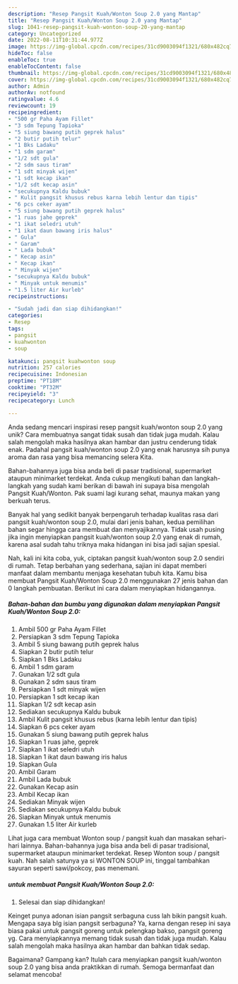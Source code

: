 ```yaml
---
description: "Resep Pangsit Kuah/Wonton Soup 2.0 yang Mantap"
title: "Resep Pangsit Kuah/Wonton Soup 2.0 yang Mantap"
slug: 1041-resep-pangsit-kuah-wonton-soup-20-yang-mantap
category: Uncategorized
date: 2022-08-11T10:31:44.977Z
image: https://img-global.cpcdn.com/recipes/31cd9003094f1321/680x482cq70/pangsit-kuahwonton-soup-20-foto-resep-utama.jpg
hideToc: false
enableToc: true
enableTocContent: false
thumbnail: https://img-global.cpcdn.com/recipes/31cd9003094f1321/680x482cq70/pangsit-kuahwonton-soup-20-foto-resep-utama.jpg
cover: https://img-global.cpcdn.com/recipes/31cd9003094f1321/680x482cq70/pangsit-kuahwonton-soup-20-foto-resep-utama.jpg
author: Admin
authorAv: notfound
ratingvalue: 4.6
reviewcount: 19
recipeingredient:
- "500 gr Paha Ayam Fillet"
- "3 sdm Tepung Tapioka"
- "5 siung bawang putih geprek halus"
- "2 butir putih telur"
- "1 Bks Ladaku"
- "1 sdm garam"
- "1/2 sdt gula"
- "2 sdm saus tiram"
- "1 sdt minyak wijen"
- "1 sdt kecap ikan"
- "1/2 sdt kecap asin"
- "secukupnya Kaldu bubuk"
- " Kulit pangsit khusus rebus karna lebih lentur dan tipis"
- "6 pcs ceker ayam"
- "5 siung bawang putih geprek halus"
- "1 ruas jahe geprek"
- "1 ikat seledri utuh"
- "1 ikat daun bawang iris halus"
- " Gula"
- " Garam"
- " Lada bubuk"
- " Kecap asin"
- " Kecap ikan"
- " Minyak wijen"
- "secukupnya Kaldu bubuk"
- " Minyak untuk menumis"
- "1.5 liter Air kurleb"
recipeinstructions:

- "Sudah jadi dan siap dihidangkan!"
categories:
- Resep
tags:
- pangsit
- kuahwonton
- soup

katakunci: pangsit kuahwonton soup 
nutrition: 257 calories
recipecuisine: Indonesian
preptime: "PT18M"
cooktime: "PT32M"
recipeyield: "3"
recipecategory: Lunch

---
```





Anda sedang mencari inspirasi resep pangsit kuah/wonton soup 2.0 yang unik? Cara membuatnya sangat tidak susah dan tidak juga mudah. Kalau salah mengolah maka hasilnya akan hambar dan justru cenderung tidak enak. Padahal pangsit kuah/wonton soup 2.0 yang enak harusnya sih punya aroma dan rasa yang bisa memancing selera Kita.





Bahan-bahannya juga bisa anda beli di pasar tradisional, supermarket ataupun minimarket terdekat. Anda cukup mengikuti bahan dan langkah-langkah yang sudah kami berikan di bawah ini supaya bisa mengolah Pangsit Kuah/Wonton. Pak suami lagi kurang sehat, maunya makan yang berkuah terus.

Banyak hal yang sedikit banyak berpengaruh terhadap kualitas rasa dari pangsit kuah/wonton soup 2.0, mulai dari jenis bahan, kedua pemilihan bahan segar hingga cara membuat dan menyajikannya. Tidak usah pusing jika ingin menyiapkan pangsit kuah/wonton soup 2.0 yang enak di rumah, karena asal sudah tahu triknya maka hidangan ini bisa jadi sajian spesial.






Nah, kali ini kita coba, yuk, ciptakan pangsit kuah/wonton soup 2.0 sendiri di rumah. Tetap berbahan yang sederhana, sajian ini dapat memberi manfaat dalam membantu menjaga kesehatan tubuh kita. Kamu bisa membuat Pangsit Kuah/Wonton Soup 2.0 menggunakan 27 jenis bahan dan 0 langkah pembuatan. Berikut ini cara dalam menyiapkan hidangannya.

<!--inarticleads1-->

##### Bahan-bahan dan bumbu yang digunakan dalam menyiapkan Pangsit Kuah/Wonton Soup 2.0:

1. Ambil 500 gr Paha Ayam Fillet
1. Persiapkan 3 sdm Tepung Tapioka
1. Ambil 5 siung bawang putih geprek halus
1. Siapkan 2 butir putih telur
1. Siapkan 1 Bks Ladaku
1. Ambil 1 sdm garam
1. Gunakan 1/2 sdt gula
1. Gunakan 2 sdm saus tiram
1. Persiapkan 1 sdt minyak wijen
1. Persiapkan 1 sdt kecap ikan
1. Siapkan 1/2 sdt kecap asin
1. Sediakan secukupnya Kaldu bubuk
1. Ambil  Kulit pangsit khusus rebus (karna lebih lentur dan tipis)
1. Siapkan 6 pcs ceker ayam
1. Gunakan 5 siung bawang putih geprek halus
1. Siapkan 1 ruas jahe, geprek
1. Siapkan 1 ikat seledri utuh
1. Siapkan 1 ikat daun bawang iris halus
1. Siapkan  Gula
1. Ambil  Garam
1. Ambil  Lada bubuk
1. Gunakan  Kecap asin
1. Ambil  Kecap ikan
1. Sediakan  Minyak wijen
1. Sediakan secukupnya Kaldu bubuk
1. Siapkan  Minyak untuk menumis
1. Gunakan 1.5 liter Air kurleb


Lihat juga cara membuat Wonton soup / pangsit kuah dan masakan sehari-hari lainnya. Bahan-bahannya juga bisa anda beli di pasar tradisional, supermarket ataupun minimarket terdekat. Resep Wonton soup / pangsit kuah. Nah salah satunya ya si WONTON SOUP ini, tinggal tambahkan sayuran seperti sawi/pokcoy, pas menemani. 

<!--inarticleads2-->

#####  untuk membuat Pangsit Kuah/Wonton Soup 2.0:


1. Selesai dan siap dihidangkan!

Keinget punya adonan isian pangsit serbaguna cuss lah bikin pangsit kuah. Mengapa saya blg isian pangsit serbaguna? Ya, karna dengan resep ini saya biasa pakai untuk pangsit goreng untuk pelengkap bakso, pangsit goreng yg. Cara menyiapkannya memang tidak susah dan tidak juga mudah. Kalau salah mengolah maka hasilnya akan hambar dan bahkan tidak sedap. 

Bagaimana? Gampang kan? Itulah cara menyiapkan pangsit kuah/wonton soup 2.0 yang bisa anda praktikkan di rumah. Semoga bermanfaat dan selamat mencoba!
